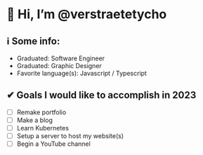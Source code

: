 # 👋 Hi, I’m @verstraetetycho

## ℹ Some info:
- Graduated: Software Engineer
- Graduated: Graphic Designer
- Favorite language(s): Javascript / Typescript

## ✔ Goals I would like to accomplish in 2023
- [ ] Remake portfolio
- [ ] Make a blog
- [ ] Learn Kubernetes
- [ ] Setup a server to host my website(s)
- [ ] Begin a YouTube channel
